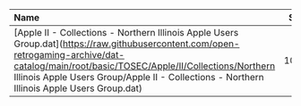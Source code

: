 |Name|Size|
|:---|---:|
|[Apple II - Collections - Northern Illinois Apple Users Group.dat](https://raw.githubusercontent.com/open-retrogaming-archive/dat-catalog/main/root/basic/TOSEC/Apple/II/Collections/Northern Illinois Apple Users Group/Apple II - Collections - Northern Illinois Apple Users Group.dat)|1058|
